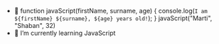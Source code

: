 - 👋 function javaScript(firstName, surname, age) {
       console.log(`I am ${firstName} ${surname}, ${age} years old!`);
     }
     javaScript("Marti", "Shaban", 32)
- 🌱 I’m currently learning JavaScript


<!---
martino1991/martino1991 is a ✨ special ✨ repository because its `README.md` (this file) appears on your GitHub profile.
You can click the Preview link to take a look at your changes.
--->
